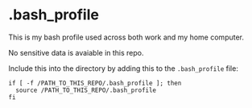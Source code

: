 # .bash_profile

This is my bash profile used across both work and my home computer.

No sensitive data is avaiable in this repo.

Include this into the directory by adding this to the `.bash_profile` file:
```
if [ -f /PATH_TO_THIS_REPO/.bash_profile ]; then
  source /PATH_TO_THIS_REPO/.bash_profile
fi
```
